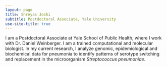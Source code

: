 ```yaml
---
layout: page
title: Shreyas Joshi
subtitle: Postdoctoral Associate, Yale University
use-site-title: true
---
```


I am a Postdoctoral Associate at Yale School of Public Health, where I work with Dr. Daniel Weinberger. I am a trained
computational and molecular biologist. In my current research, I analyze genomic, epidemiological and biochemical data 
for pneumonia to identify patterns of serotype switching and replacement in the microorganism _Streptococcus pneumoniae_.
